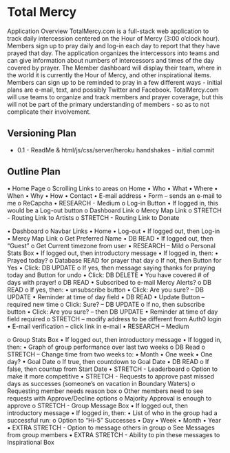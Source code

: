 Total Mercy
============
Application Overview
TotalMercy.com is a full-stack web application to track daily intercession centered on the Hour of Mercy (3:00 o’clock hour).  Members sign up to pray daily and log-in each day to report that they have prayed that day.  The application organizes the intercessors into teams and can give information about numbers of intercessors and times of the day covered by prayer.  The Member dashboard will display their team, where in the world it is currently the Hour of Mercy, and other inspirational items.  Members can sign up to be reminded to pray in a few different ways - initial plans are e-mail, text, and possibly Twitter and Facebook.   TotalMercy.com will use teams to organize and track members and prayer coverage, but this will not be part of the primary understanding of members - so as to not complicate their involvement.


Versioning Plan
---------------
* 0.1 - ReadMe & html/js/css/server/heroku handshakes - initial commit


Outline Plan
------------
•	Home Page
  o	Scrolling Links to areas on Home
    •	Who
    •	What
    •	Where
    •	When
    •	Why
    •	How
    •	Contact
    •	E-mail address
    •	Form – sends an e-mail to me
      o	ReCapcha
        •	RESEARCH - Medium
      o	Log-in Button
•	If logged in, this would be a Log-out button
  o	Dashboard Link
  o	Mercy Map Link
  o	STRETCH - Routing Link to Artists
  o	STRETCH - Routing Link to Donate

•	Dashboard
o	Navbar Links
•	Home
•	Log-out
•	If logged out, then Log-in
•	Mercy Map Link
o	Get Preferred Name
•	DB READ
•	If logged out, then “Guest”
o	Get Current timezone from user
•	RESEARCH – Mild
o	Personal Stats Box
•	If logged out, then introductory message
•	If logged in, then:
•	Prayed today?
o	Database READ for prayer that day
o	If not, then Button for Yes
•	Click: DB UPDATE
o	If yes, then message saying thanks for praying today and Button for undo
•	Click: DB DELETE
•	You have covered # of days with prayer!
o	DB READ
•	Subscribed to e-mail Mercy Alerts?
o	DB READ
o	If yes, then:
•	 unsubscribe button
•	Click: Are you sure? – DB UPDATE
•	Reminder at time of day field
•	DB READ
•	Update Button – required new time
o	Click: Sure? – DB UPDATE
o	If no, then subscribe button
•	Click: Are you sure? – then DB UPDATE
•	Reminder at time of day field required
o	STRETCH – modify address to be different from Auth0 login
•	E-mail verification – click link in e-mail
•	RESEARCH – Medium

o	Group Stats Box
•	If logged out, then introductory message
•	If logged in, then:
•	Graph of group performance over last two weeks
o	DB Read
o	STRETCH – Change time from two weeks to:
•	Month
•	One week
•	One day?
•	Goal Date
o	If true, then countdown to Goal Date
•	DB READ
o	If false, then countup from Start Date
•	STRETCH - Leaderboard
o	Option to make it more competitive
•	STRETCH - Requests to approve past missed days as successes (someone’s on vacation in Boundary Waters)
o	Requesting member needs reason box
o	Other members need to see requests with Approve/Decline options
o	Majority Approval is enough to approve
o	STRETCH - Group Message Box
•	If logged out, then introductory message
•	If logged in, then:
•	List of who in the group had a successful run:
o	Option to “Hi-5” Successes
•	Day
•	Week
•	Month
•	Year
•	EXTRA STRETCH - Option to message others in group
o	See Messages from group members
•	EXTRA STRETCH - Ability to pin these messages to Inspirational Box

